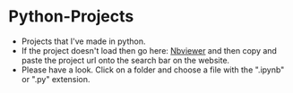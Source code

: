 # Python-Projects
- Projects that I've made in python.
- If the project doesn't load then go here: [Nbviewer](https://nbviewer.jupyter.org/) and then copy and paste the project url onto the search bar on the website.
- Please have a look. Click on a folder and choose a file with the ".ipynb" or ".py" extension. 
